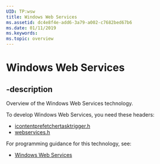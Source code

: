 ```yaml
---
UID: TP:wsw
title: Windows Web Services
ms.assetid: dc4e8f4e-add6-3a79-a002-c7682bed67b6
ms.date: 01/11/2019
ms.keywords: 
ms.topic: overview
---
```


# Windows Web Services

## -description

Overview of the Windows Web Services technology.

To develop Windows Web Services, you need these headers:

 * [icontentprefetchertasktrigger.h](../icontentprefetchertasktrigger/index.md)
 * [webservices.h](../webservices/index.md)

For programming guidance for this technology, see:
* [Windows Web Services](/windows/desktop/wsw)

